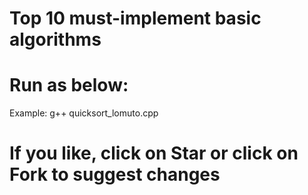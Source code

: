 # Top 10 must-implement basic algorithms


# Run as below:

Example:
g++ quicksort_lomuto.cpp


# If you like, click on Star or click on Fork to suggest changes

